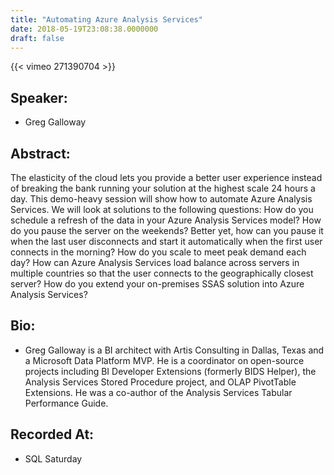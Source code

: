```yaml
---
title: "Automating Azure Analysis Services"
date: 2018-05-19T23:08:38.0000000
draft: false
---
```


{{< vimeo 271390704 >}}

## Speaker:

 - Greg Galloway

## Abstract:

<p>The elasticity of the cloud lets you provide a better user experience instead of breaking the bank running your solution at the highest scale 24 hours a day. This demo-heavy session will show how to automate Azure Analysis Services. We will look at solutions to the following questions: How do you schedule a refresh of the data in your Azure Analysis Services model? How do you pause the server on the weekends? Better yet, how can you pause it when the last user disconnects and start it automatically when the first user connects in the morning? How do you scale to meet peak demand each day? How can Azure Analysis Services load balance across servers in multiple countries so that the user connects to the geographically closest server? How do you extend your on-premises SSAS solution into Azure Analysis Services?</p>

## Bio:

 - <p>Greg Galloway is a BI architect with Artis Consulting in Dallas, Texas and a Microsoft Data Platform MVP. He is a coordinator on open-source projects including BI Developer Extensions (formerly BIDS Helper), the Analysis Services Stored Procedure project, and OLAP PivotTable Extensions. He was a co-author of the Analysis Services Tabular Performance Guide.</p>

## Recorded At:

 - SQL Saturday


